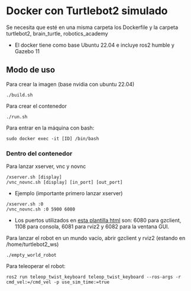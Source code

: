 # Docker con Turtlebot2 simulado

Se necesita que esté en una misma carpeta los Dockerfile y la carpeta turtlebot2, brain_turtle, robotics_academy
- El docker tiene como base Ubuntu 22.04 e incluye ros2 humble y Gazebo 11

## Modo de uso
Para crear la imagen (base nvidia con ubuntu 22.04)
~~~
./build.sh
~~~

Para crear el contenedor 
~~~
./run.sh
~~~

Para entrar en la máquina con bash:
~~~
sudo docker exec -it [ID] /bin/bash
~~~

### Dentro del contenedor 

Para lanzar xserver, vnc y novnc
~~~
/xserver.sh [display]
/vnc_novnc.sh [display] [in_port] [out_port]
~~~
* Ejemplo (importante primero lanzar xserver)
~~~
/xserver.sh :0
/vnc_novnc.sh :0 5900 6080
~~~
* Los puertos utilizados en [esta plantilla html](https://github.com/RoboticsLabURJC/2022-tfg-lucia-chen/tree/main/frontend) son: 6080 para gzclient, 1108 para consola, 6081 para rviz2 y 6082 para la ventana GUI.

Para lanzar el robot en un mundo vacío, abrir gzclient y rviz2 (estando en /home/turtlebot2_ws)
~~~
./empty_world_robot
~~~

Para teleoperar el robot:
~~~
ros2 run teleop_twist_keyboard teleop_twist_keyboard --ros-args -r cmd_vel:=/cmd_vel -p use_sim_time:=true
~~~
